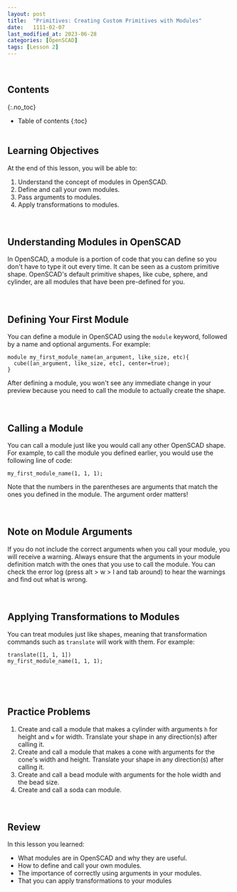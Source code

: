 ```yaml
---
layout: post
title:  "Primitives: Creating Custom Primitives with Modules"
date:   1111-02-07
last_modified_at: 2023-06-28
categories: [OpenSCAD]
tags: [Lesson 2]
---
```

<br>

## Contents
{:.no_toc}
* Table of contents
{:toc}
<br><br>

## Learning Objectives
At the end of this lesson, you will be able to:

1. Understand the concept of modules in OpenSCAD.
2. Define and call your own modules.
3. Pass arguments to modules.
4. Apply transformations to modules.
<br><br><br>

## Understanding Modules in OpenSCAD
In OpenSCAD, a module is a portion of code that you can define so you don't have to type it out every time. It can be seen as a custom primitive shape. OpenSCAD's default primitive shapes, like cube, sphere, and cylinder, are all modules that have been pre-defined for you.
<br><br><br>

## Defining Your First Module
You can define a module in OpenSCAD using the `module` keyword, followed by a name and optional arguments. For example:

```
module my_first_module_name(an_argument, like_size, etc){
  cube([an_argument, like_size, etc], center=true);
}
```

After defining a module, you won't see any immediate change in your preview because you need to call the module to actually create the shape.
<br><br><br>

## Calling a Module
You can call a module just like you would call any other OpenSCAD shape. For example, to call the module you defined earlier, you would use the following line of code:

```
my_first_module_name(1, 1, 1);
```

Note that the numbers in the parentheses are arguments that match the ones you defined in the module. The argument order matters!
<br><br><br>

## Note on Module Arguments
If you do not include the correct arguments when you call your module, you will receive a warning. Always ensure that the arguments in your module definition match with the ones that you use to call the module. You can check the error log (press alt > w > l and tab around) to hear the warnings and find out what is wrong.
<br><br><br>

## Applying Transformations to Modules
You can treat modules just like shapes, meaning that transformation commands such as `translate` will work with them. For example:

```
translate([1, 1, 1])
my_first_module_name(1, 1, 1);
```
<br><br><br>

## Practice Problems
1. Create and call a module that makes a cylinder with arguments `h` for height and `w` for width. Translate your shape in any direction(s) after calling it.
2. Create and call a module that makes a cone with arguments for the cone's width and height. Translate your shape in any direction(s) after calling it.
3. Create and call a bead module with arguments for the hole width and the bead size.
4. Create and call a soda can module.
<br><br><br>

## Review
In this lesson you learned:
- What modules are in OpenSCAD and why they are useful.
- How to define and call your own modules.
- The importance of correctly using arguments in your modules.
- That you can apply transformations to your modules
<br><br><br>
